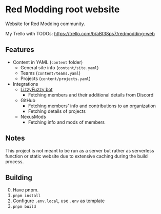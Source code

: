# Red Modding root website

Website for Red Modding community.

My Trello with TODOs: <https://trello.com/b/aBt38ps7/redmodding-web>

## Features

- Content in YAML (`content` folder)
  - General site info (`content/site.yaml`)
  - Teams (`content/teams.yaml`)
  - Projects (`content/projects.yaml`)
- Integrations
  - [LizzyFuzzy bot](https://github.com/Moonded/lizzyfuzzy)
    - Fetching members and their additional details from Discord
  - GitHub
    - Fetching members' info and contributions to an organization
    - Fetching details of projects
  - NexusMods
    - Fetching info and mods of members

## Notes

This project is not meant to be run as a server but rather as serverless function or static website due to extensive caching during the build process.

## Building

0. Have pnpm.
1. `pnpm install`
2. Configure `.env.local`, use `.env` as template
3. `pnpm build`

